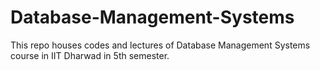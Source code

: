 # Database-Management-Systems
This repo houses codes and lectures of Database Management Systems course in IIT Dharwad in 5th semester.
